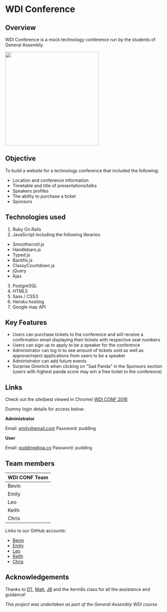 # WDI Conference

## Overview

WDI Conference is a mock technology conference run by the students of General Assembly.

<img src="http://i.imgur.com/GkFvpnI.png" width="300">

## Objective

To build a website for a technology conference that included the following:
- Location and conference information
- Timetable and title of presentations/talks
- Speakers profiles
- The ability to purchase a ticket
- Sponsors

## Technologies used

1. Ruby On Rails
2. JavaScript including the following libraries:
  - Smoothscroll.js
  - Handlebars.js
  - Typed.js
  - Backfix.js
  - ClassyCountdown.js
  - jQuery
  - Ajax
3. PostgreSQL
4. HTML5
5. Sass / CSS3
6. Heroku hosting
7. Google map API


## Key Features

- Users can purchase tickets to the conference and will receive a confirmation email displaying their tickets with respective seat numbers
- Users can sign up to apply to be a speaker for the conference
- Administrator can log in to see amount of tickets sold as well as approve/reject applications from users to be a speaker
- Administrator can add future events
- Surprise Gimmick when clicking on "Sad Panda" in the Sponsors section (users with highest panda score may win a free ticket to the conference)

## Links

Check out the site(best viewed in Chrome) [WDI CONF 2016](https://code-play-wdi-conference.herokuapp.com/)

Dummy login details for access below:

**Administrator**

Email: emily@email.com
Password: pudding

**User**

Email: pudding@ga.co
Password: pudding

## Team members

| WDI CONF Team |
| ------------- |
| Bevin         |
| Emily         |
| Leo           |
| Keith         |
| Chris         |


Links to our GitHub accounts:
- [Bevin](https://github.com/bevieboo)
- [Emily](https://github.com/EmilyBie)
- [Leo](https://github.com/YehongYou)
- [Keith](https://github.com/keitheous)
- [Chris](https://github.com/hanernlee)


## Acknowledgements

Thanks to [DT](https://github.com/epoch), [Matt](https://github.com/mattswann), [JB](https://github.com/bairstow) and the iterm8s class for all the assistance and guidance!

*This project was undertaken as part of the General Assembly WDI course.*
